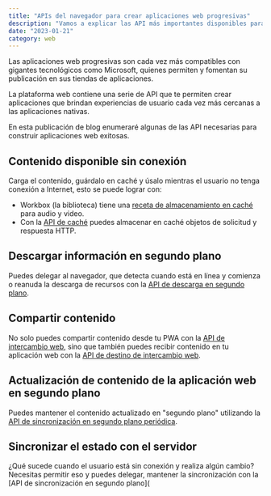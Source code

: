 ```yaml
---
title: "APIs del navegador para crear aplicaciones web progresivas"
description: "Vamos a explicar las API más importantes disponibles para crear aplicaciones web progresivas y publicarlas en las tiendas de aplicaciones."
date: "2023-01-21"
category: web
---
```


Las aplicaciones web progresivas son cada vez más compatibles con gigantes tecnológicos como Microsoft, quienes permiten y fomentan su publicación en sus tiendas de aplicaciones.

La plataforma web contiene una serie de API que te permiten crear aplicaciones que brindan experiencias de usuario cada vez más cercanas a las aplicaciones nativas.

En esta publicación de blog enumeraré algunas de las API necesarias para construir aplicaciones web exitosas.

## Contenido disponible sin conexión

Carga el contenido, guárdalo en caché y úsalo mientras el usuario no tenga conexión a Internet, esto se puede lograr con:

- Workbox (la biblioteca) tiene una [receta de almacenamiento en caché](https://developer.chrome.com/docs/workbox/serving-cached-audio-and-video/) para audio y video.
- Con la [API de caché](https://developer.mozilla.org/docs/Web/API/Cache) puedes almacenar en caché objetos de solicitud y respuesta HTTP.

## Descargar información en segundo plano

Puedes delegar al navegador, que detecta cuando está en línea y comienza o reanuda la descarga de recursos con la [API de descarga en segundo plano](https://developers.google.com/web/updates/2018/12/background-fetch).

## Compartir contenido

No solo puedes compartir contenido desde tu PWA con la [API de intercambio web](https://web.dev/web-share/), sino que también puedes recibir contenido en tu aplicación web con la [API de destino de intercambio web](https://web.dev/web-share-target/).

## Actualización de contenido de la aplicación web en segundo plano

Puedes mantener el contenido actualizado en "segundo plano" utilizando la [API de sincronización en segundo plano periódica](https://web.dev/periodic-background-sync/).

## Sincronizar el estado con el servidor

¿Qué sucede cuando el usuario está sin conexión y realiza algún cambio? Necesitas permitir eso y puedes delegar, mantener la sincronización con la [API de sincronización en segundo plano](